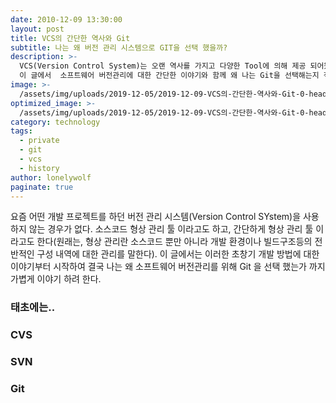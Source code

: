 ```yaml
---
date: 2010-12-09 13:30:00
layout: post
title: VCS의 간단한 역사와 Git
subtitle: 나는 왜 버전 관리 시스템으로 GIT을 선택 했을까?
description: >-
  VCS(Version Control System)는 오랜 역사를 가지고 다양한 Tool에 의해 제공 되어왔다.
  이 글에서  소프트웨어 버전관리에 대한 간단한 이야기와 함께 왜 나는 Git을 선택해는지 적어보려 한다.
image: >-
  /assets/img/uploads/2019-12-05/2019-12-09-VCS의-간단한-역사와-Git-0-head-main.png
optimized_image: >-
  /assets/img/uploads/2019-12-05/2019-12-09-VCS의-간단한-역사와-Git-0-head-small.png
category: technology
tags:
  - private
  - git
  - vcs
  - history
author: lonelywolf
paginate: true
---
```


요즘 어떤 개발 프로젝트를 하던 버전 관리 시스템(Version Control SYstem)을 사용하지 않는 경우가 없다. 소스코드 형상 관리 툴 이라고도 하고, 간단하게 형상 관리 툴 이라고도 한다(원래는, 형상 관리란 소스코드 뿐만 아니라 개발 환경이나 빌드구조등의 전반적인 구성 내역에 대한 관리를 말한다). 이 글에서는 이러한 초창기 개발 방법에 대한 이야기부터 시작하여 결국 나는 왜 소프트웨어 버전관리를 위해 Git 을 선택 했는가 까지 가볍게 이야기 하려 한다.

### 태초에는..

### CVS


### SVN


### Git

<!-- LINKS -->


<!-- IMAGES -->
